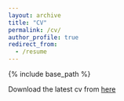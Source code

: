 ```yaml
---
layout: archive
title: "CV"
permalink: /cv/
author_profile: true
redirect_from:
  - /resume
---
```


{% include base_path %}

Download the latest cv from [here](https://ankurlahiry.github.io/files/Ankur_Lahiry_Resume.pdf)
